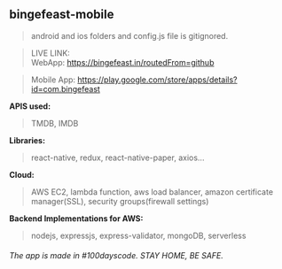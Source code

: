 ## bingefeast-mobile
> android and ios folders and config.js file is gitignored.

> LIVE LINK:	
> WebApp: https://bingefeast.in/routedFrom=github

> Mobile App: https://play.google.com/store/apps/details?id=com.bingefeast

**APIS used:**
> TMDB, IMDB

**Libraries:**
> react-native, redux, react-native-paper, axios...

**Cloud:**
> AWS EC2, lambda function, aws load balancer, amazon certificate manager(SSL), security groups(firewall settings)

**Backend Implementations for AWS:**
>nodejs, expressjs, express-validator, mongoDB, serverless

###### The app is made in #100dayscode. STAY HOME, BE SAFE.
